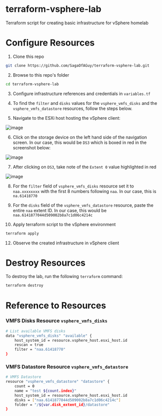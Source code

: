 # terraform-vsphere-lab
Terraform script for creating basic infrastructure for vSphere homelab

# Configure Resources
1. Clone this repo
```bash
git clone https://github.com/SagaOfAGuy/terraform-vsphere-lab.git
```
2. Browse to this repo's folder
```bash
cd terraform-vsphere-lab
```
3. Configure infrastructure references and credentials in `variables.tf`

4. To find the `filter` and `disks` values for the `vsphere_vmfs_disks` and the `vsphere_vmfs_datastore` resources, follow the steps below.

5. Navigate to the ESXi host hosting the vSphere client:
   
![image](https://github.com/SagaOfAGuy/terraform-vsphere-lab/assets/68156940/e85caa31-bf64-4f09-ba45-7a42b7254e7a)

6. Click on the storage device on the left hand side of the navigation screen. In our case, this would be `DS3` which is boxed in red in the screenshot below:
   
![image](https://github.com/SagaOfAGuy/terraform-vsphere-lab/assets/68156940/70a5116a-1919-44c6-ae71-ea4a77cb1484)

7. After clicking on `DS3`, take note of the `Extent 0` value highlighted in red

![image](https://github.com/SagaOfAGuy/terraform-vsphere-lab/assets/68156940/02735f19-8dc0-4cc9-9538-01380867eee3)

8. For the `filter` field of `vsphere_vmfs_disks` resource set it to `naa.xxxxxxxx` with the first 8 numbers following `naa`. In our case, this is `na.61418770` 

9. For the `disks` field of the `vsphere_vmfs_datastore` resource, paste the entire `naa` extent ID. In our case, this would be `naa.6141877044d509002b8a7c1d06c4214c`

10. Apply terraform script to the vSphere environment
```bash
terraform apply
```

12. Observe the created infrastructure in vSphere client

# Destroy Resources
To destroy the lab, run the following `terraform` command: 
```bash
terraform destroy
```

# Reference to Resources

### VMFS Disks Resource `vsphere_vmfs_disks`
```bash
# List available VMFS disks
data "vsphere_vmfs_disks" "available" {
	host_system_id = resource.vsphere_host.esxi_host.id
	rescan = true
	filter = "naa.61418770"
}
```

### VMFS Datastore Resource `vsphere_vmfs_datastore`
```bash
# VMFS Datastore
resource "vsphere_vmfs_datastore" "datastore" {
	count = 0
	name = "test ${count.index}"
	host_system_id = resource.vsphere_host.esxi_host.id
	disks = ["naa.6141877044d509002b8a7c1d06c4214c"]
	folder = "/${var.disk_extent_id}/datastore"
}
```
